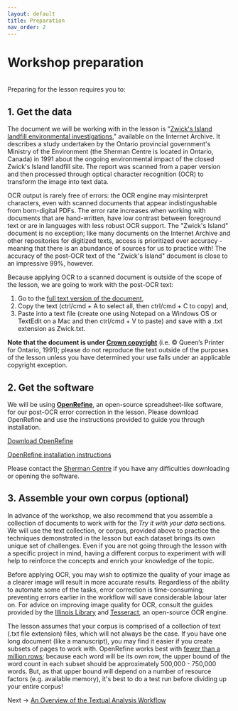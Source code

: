 ```yaml
---
layout: default
title: Preparation
nav_order: 2
---
```



# Workshop preparation 
<br />
Preparing for the lesson requires you to:

## 1. Get the data
The document we will be working with in the lesson is "[Zwick's Island landfill environmental investigations](https://archive.org/details/zwicksislandland00ontauoft/page/12/mode/2up)," available on the Internet Archive. It describes a study undertaken by the Ontario provincial government's Ministry of the Environment (the Sherman Centre is located in Ontario, Canada) in 1991 about the ongoing environmental impact of the closed Zwick's Island landfill site.<!--The landfill site is a source of contaminants Bay of Quinte, including Tyendinaga Mohawk Territory.--> The report was scanned from a paper version and then processed through optical character recognition (OCR) to transform the image into text data. <!-- If you would like to read more about how OCR works, read …. -->

OCR output is rarely free of errors: the OCR engine may misinterpret characters, even with scanned documents that appear indistingushable from born-digital PDFs.  The error rate increases when working with documents that are hand-written, have low contrast between foreground text or are in languages with less robust OCR support.<!-- (read more at [behind the interface])--> The "Zwick's Island" document is no exception; like many documents on the Internet Archive and other repositories for digitized texts, access is prioritized over accuracy - meaning that there is an abundance of sources for us to practice with! The accuracy of the post-OCR text of the "Zwick's Island" document is close to an impressive 99%, however. 

Because applying OCR to a scanned document is outside of the scope of the lesson, we are going to work with the post-OCR text: 

1. Go to the [full text version of the document](https://archive.org/stream/zwicksislandland00ontauoft/zwicksislandland00ontauoft_djvu.txt), 
2. Copy the text (ctrl/cmd + A to select all, then ctrl/cmd + C to copy) and,
3. Paste into a text file (create one using Notepad on a Windows OS or TextEdit on a Mac and then ctrl/cmd + V to paste) and save with a .txt extension as Zwick.txt.

**Note that the document is under [Crown copyright](https://www.ontario.ca/page/copyright-information-c-queens-printer-ontario)** (i.e. © Queen’s Printer for Ontario,  1991); please do not reproduce the text outside of the purposes of the lesson unless you have determined your use falls under an applicable copyright exception.

## 2. Get the software
We will be using [**OpenRefine**](https://www.openrefine.org/), an open-source spreadsheet-like software, for our post-OCR error correction in the lesson. Please download OpenRefine and use the instructions provided to guide you through installation.

   [Download OpenRefine](https://openrefine.org/download.html)

   [OpenRefine installation instructions](https://docs.openrefine.org/manual/installing)

Please contact the [Sherman Centre](mailto:scds@mcmaster.ca) if you have any difficulties downloading or opening the software.

## 3. Assemble your own corpus (optional)
In advance of the workshop, we also recommend that you assemble a collection of documents to work with for the *Try it with your data* sections. We will use the text collection, or corpus, provided above to practice the techniques demonstrated in the lesson but each dataset brings its own unique set of challenges. Even if you are not going through the lesson with a specific project in mind, having a different corpus to experiment with will help to reinforce the concepts and enrich your knowledge of the topic.

Before applying OCR, you may wish to optimize the quality of your image as a clearer image will result in more accurate results. Regardless of the ability to automate some of the tasks, error correction is time-consuming; preventing errors earlier in the workflow will save considerable labour later on. For advice on improving image quality for OCR, consult the guides provided by the [Illinois Library](https://guides.library.illinois.edu/OCR/bestpractices) and [Tesseract](https://tesseract-ocr.github.io/tessdoc/ImproveQuality.html), an open-source OCR engine.

The lesson assumes that your corpus is comprised of a collection of text (.txt file extension) files, which will not always be the case. If you have one long document (like a manuscript), you may find it easier if you create subsets of pages to work with. OpenRefine works best with [fewer than a million rows](https://groups.google.com/g/openrefine/c/-loChQe4CNg/m/eroRAq9_BwAJ); because each word will be its own row, the upper bound of the word count in each subset should be approximately 500,000 - 750,000 words. But, as that upper bound will depend on a number of resource factors (e.g. available memory), it's best to do a test run before dividing up your entire corpus!

Next -> [An Overview of the Textual Analysis Workflow](pipeline.html)
